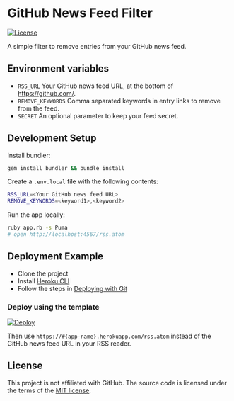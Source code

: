 # GitHub News Feed Filter

[![License](https://img.shields.io/badge/license-MIT-green.svg?style=flat)](https://github.com/bcylin/github-rss-filter/blob/master/LICENSE)

A simple filter to remove entries from your GitHub news feed.

## Environment variables

* `RSS_URL` Your GitHub news feed URL, at the bottom of <https://github.com/>.
* `REMOVE_KEYWORDS` Comma separated keywords in entry links to remove from the feed.
* `SECRET` An optional parameter to keep your feed secret.

## Development Setup

Install bundler:

```sh
gem install bundler && bundle install
```

Create a `.env.local` file with the following contents:

```sh
RSS_URL=<Your GitHub news feed URL>
REMOVE_KEYWORDS=<keyword1>,<keyword2>
```

Run the app locally:

```sh
ruby app.rb -s Puma
# open http://localhost:4567/rss.atom
```

## Deployment Example

* Clone the project
* Install [Heroku CLI](https://devcenter.heroku.com/articles/heroku-cli#download-and-install)
* Follow the steps in [Deploying with Git](https://devcenter.heroku.com/articles/git)

### Deploy using the template

[![Deploy](https://www.herokucdn.com/deploy/button.svg)](https://heroku.com/deploy?template=https://github.com/bcylin/github-newsfeed-filter)

Then use `https://#{app-name}.herokuapp.com/rss.atom` instead of the GitHub news feed URL in your RSS reader.

## License

This project is not affiliated with GitHub. The source code is licensed under the terms of the [MIT license](https://github.com/bcylin/github-rss-filter/blob/master/LICENSE).
